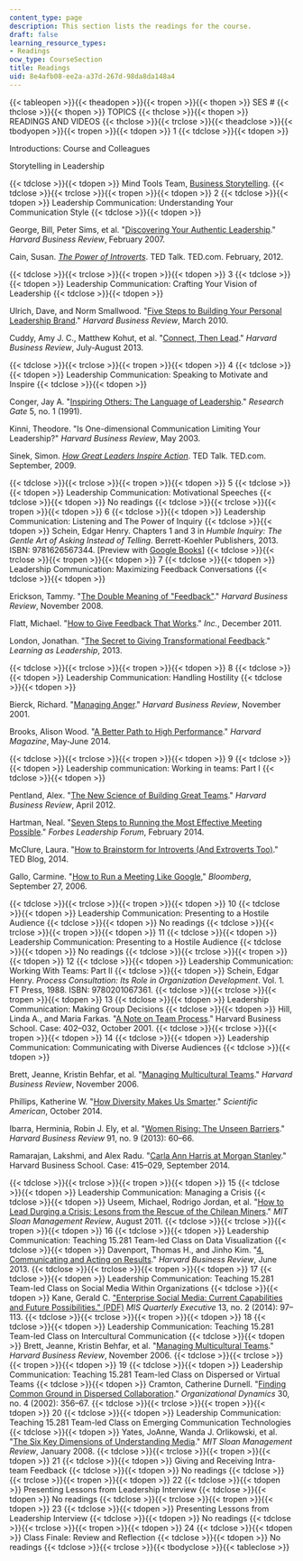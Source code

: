 ```yaml
---
content_type: page
description: This section lists the readings for the course.
draft: false
learning_resource_types:
- Readings
ocw_type: CourseSection
title: Readings
uid: 8e4afb08-ee2a-a37d-267d-98da8da148a4
---
```

{{< tableopen >}}{{< theadopen >}}{{< tropen >}}{{< thopen >}}
SES #
{{< thclose >}}{{< thopen >}}
TOPICS
{{< thclose >}}{{< thopen >}}
READINGS AND VIDEOS
{{< thclose >}}{{< trclose >}}{{< theadclose >}}{{< tbodyopen >}}{{< tropen >}}{{< tdopen >}}
1
{{< tdclose >}}{{< tdopen >}}

Introductions: Course and Colleagues

Storytelling in Leadership

{{< tdclose >}}{{< tdopen >}}
Mind Tools Team, [Business Storytelling](https://www.mindtools.com/pages/article/BusinessStoryTelling.htm).
{{< tdclose >}}{{< trclose >}}{{< tropen >}}{{< tdopen >}}
2
{{< tdclose >}}{{< tdopen >}}
Leadership Communication: Understanding Your Communication Style
{{< tdclose >}}{{< tdopen >}}

George, Bill, Peter Sims, et al. "[Discovering Your Authentic Leadership](https://hbr.org/2007/02/discovering-your-authentic-leadership)." *Harvard Business Review*, February 2007.

Cain, Susan. [*The Power of Introverts*](https://www.ted.com/talks/susan_cain_the_power_of_introverts?language=en). TED Talk. TED.com. February, 2012.

{{< tdclose >}}{{< trclose >}}{{< tropen >}}{{< tdopen >}}
3
{{< tdclose >}}{{< tdopen >}}
Leadership Communication: Crafting Your Vision of Leadership
{{< tdclose >}}{{< tdopen >}}

Ulrich, Dave, and Norm Smallwood. "[Five Steps to Building Your Personal Leadership Brand](https://hbr.org/product/five-steps-to-building-your-personal-leadership-brand/U0712A-PDF-ENG)." *Harvard Business Review*, March 2010.

Cuddy, Amy J. C., Matthew Kohut, et al. "[Connect, Then Lead](https://hbr.org/2013/07/connect-then-lead)." *Harvard Business Review*, July-August 2013.

{{< tdclose >}}{{< trclose >}}{{< tropen >}}{{< tdopen >}}
4
{{< tdclose >}}{{< tdopen >}}
Leadership Communication: Speaking to Motivate and Inspire
{{< tdclose >}}{{< tdopen >}}

Conger, Jay A. "[Inspiring Others: The Language of Leadership](https://www.researchgate.net/publication/237118487_Inspiring_Others_The_Language_of_Leadership)." *Research Gate* 5, no. 1 (1991).

Kinni, Theodore. "Is One-dimensional Communication Limiting Your Leadership?" *Harvard Business Review*, May 2003.

Sinek, Simon. [*How Great Leaders Inspire Action*](https://www.ted.com/talks/simon_sinek_how_great_leaders_inspire_action?language=en). TED Talk. TED.com. September, 2009.

{{< tdclose >}}{{< trclose >}}{{< tropen >}}{{< tdopen >}}
5
{{< tdclose >}}{{< tdopen >}}
Leadership Communication: Motivational Speeches
{{< tdclose >}}{{< tdopen >}}
No readings
{{< tdclose >}}{{< trclose >}}{{< tropen >}}{{< tdopen >}}
6
{{< tdclose >}}{{< tdopen >}}
Leadership Communication: Listening and The Power of Inquiry
{{< tdclose >}}{{< tdopen >}}
Schein, Edgar Henry. Chapters 1 and 3 in *Humble Inquiry: The Gentle Art of Asking Instead of Telling*. Berrett-Koehler Publishers, 2013. ISBN: 9781626567344. \[Preview with [Google Books](http://books.google.com/books?id=g9aw5lKYu58C&pg=PA7=onepage)\]
{{< tdclose >}}{{< trclose >}}{{< tropen >}}{{< tdopen >}}
7
{{< tdclose >}}{{< tdopen >}}
Leadership Communication: Maximizing Feedback Conversations
{{< tdclose >}}{{< tdopen >}}

Erickson, Tammy. "[The Double Meaning of "Feedback"](https://hbr.org/2008/11/the-double-meaning-of-feedback)." *Harvard Business Review*, November 2008.

Flatt, Michael. "[How to Give Feedback That Works](http://www.inc.com/michael-flatt/how-to-give-feedback-that-works.html)." *Inc.*, December 2011.

London, Jonathan. "[The Secret to Giving Transformational Feedback](http://learnaslead.com/the-secret-to-giving-transformational-feedback/)." *Learning as Leadership*, 2013.

{{< tdclose >}}{{< trclose >}}{{< tropen >}}{{< tdopen >}}
8
{{< tdclose >}}{{< tdopen >}}
Leadership Communication: Handling Hostility
{{< tdclose >}}{{< tdopen >}}

Bierck, Richard. "[Managing Anger](http://hbr.org/product/managing-anger/C0111B-PDF-ENG)." *Harvard Business Review*, November 2001.

Brooks, Alison Wood. "[A Better Path to High Performance](http://harvardmagazine.com/2014/05/a-better-path-to-high-performance)." *Harvard Magazine*, May-June 2014.

{{< tdclose >}}{{< trclose >}}{{< tropen >}}{{< tdopen >}}
9
{{< tdclose >}}{{< tdopen >}}
Leadership communication: Working in teams: Part I
{{< tdclose >}}{{< tdopen >}}

Pentland, Alex. "[The New Science of Building Great Teams](https://hbr.org/webinar/2012/06/the-new-science-of-building-gr-2)." *Harvard Business Review*, April 2012.

Hartman, Neal. "[Seven Steps to Running the Most Effective Meeting Possible](http://www.forbes.com/sites/forbesleadershipforum/2014/02/05/seven-steps-to-running-the-most-effective-meeting-possible/#2ed62f0f1054)." *Forbes Leadership Forum*, February 2014.

McClure, Laura. "[How to Brainstorm for Introverts (And Extroverts Too)](http://blog.ted.com/how-to-run-a-brainstorm-for-introverts-and-extroverts-too/)." TED Blog, 2014.

Gallo, Carmine. "[How to Run a Meeting Like Google](http://www.bloomberg.com/news/articles/2006-09-26/how-to-run-a-meeting-like-google)," *Bloomberg*, September 27, 2006.

{{< tdclose >}}{{< trclose >}}{{< tropen >}}{{< tdopen >}}
10
{{< tdclose >}}{{< tdopen >}}
Leadership Communication: Presenting to a Hostile Audience
{{< tdclose >}}{{< tdopen >}}
No readings
{{< tdclose >}}{{< trclose >}}{{< tropen >}}{{< tdopen >}}
11
{{< tdclose >}}{{< tdopen >}}
Leadership Communication: Presenting to a Hostile Audience
{{< tdclose >}}{{< tdopen >}}
No readings
{{< tdclose >}}{{< trclose >}}{{< tropen >}}{{< tdopen >}}
12
{{< tdclose >}}{{< tdopen >}}
Leadership Communication: Working With Teams: Part II
{{< tdclose >}}{{< tdopen >}}
Schein, Edgar Henry. *Process Consultation: Its Role in Organization Development*. Vol. 1. FT Press, 1988. ISBN: 9780201067361.
{{< tdclose >}}{{< trclose >}}{{< tropen >}}{{< tdopen >}}
13
{{< tdclose >}}{{< tdopen >}}
Leadership Communication: Making Group Decisions
{{< tdclose >}}{{< tdopen >}}
Hill, Linda A., and Maria Farkas. "[A Note on Team Process](http://www.hbs.edu/faculty/Pages/item.aspx?num=28520)." Harvard Business School. Case: 402–032, October 2001.
{{< tdclose >}}{{< trclose >}}{{< tropen >}}{{< tdopen >}}
14
{{< tdclose >}}{{< tdopen >}}
Leadership Communication: Communicating with Diverse Audiences
{{< tdclose >}}{{< tdopen >}}

Brett, Jeanne, Kristin Behfar, et al. "[Managing Multicultural Teams](https://hbr.org/2006/11/managing-multicultural-teams)." *Harvard Business Review*, November 2006.

Phillips, Katherine W. "[How Diversity Makes Us Smarter](https://www.scientificamerican.com/article/how-diversity-makes-us-smarter/)." *Scientific American*, October 2014.

Ibarra, Herminia, Robin J. Ely, et al. "[Women Rising: The Unseen Barriers](http://www.hbs.edu/faculty/Pages/item.aspx?num=45424)." *Harvard Business Review* 91, no. 9 (2013): 60–66.

Ramarajan, Lakshmi, and Alex Radu. "[Carla Ann Harris at Morgan Stanley](http://www.hbs.edu/faculty/Pages/item.aspx?num=48067)." Harvard Business School. Case: 415–029, September 2014.

{{< tdclose >}}{{< trclose >}}{{< tropen >}}{{< tdopen >}}
15
{{< tdclose >}}{{< tdopen >}}
Leadership Communication: Managing a Crisis
{{< tdclose >}}{{< tdopen >}}
Useem, Michael, Rodrigo Jordan, et al. "[How to Lead Durging a Crisis: Lesons from the Rescue of the Chilean Miners](http://sloanreview.mit.edu/article/how-to-lead-during-a-crisis-lessons-from-the-rescue-of-the-chilean-miners/)." *MIT Sloan Management Review*, August 2011.
{{< tdclose >}}{{< trclose >}}{{< tropen >}}{{< tdopen >}}
16
{{< tdclose >}}{{< tdopen >}}
Leadership Communication: Teaching 15.281 Team-led Class on Data Visualization
{{< tdclose >}}{{< tdopen >}}
Davenport, Thomas H., and Jinho Kim. "[4\. Communicating and Acting on Results](https://www.safaribooksonline.com/library/view/keeping-up-with/9781422187265/chapter004.html)." *Harvard Business Review*, June 2013.
{{< tdclose >}}{{< trclose >}}{{< tropen >}}{{< tdopen >}}
17
{{< tdclose >}}{{< tdopen >}}
Leadership Communication: Teaching 15.281 Team-led Class on Social Media Within Organizations
{{< tdclose >}}{{< tdopen >}}
Kane, Gerald C. ["Enterprise Social Media: Current Capabilities and Future Possibilities." (PDF)](http://www.misqe.org/ojs2/index.php/misqe/article/viewFile/566/390) *MIS Quarterly Executive* 13, no. 2 (2014): 97–113.
{{< tdclose >}}{{< trclose >}}{{< tropen >}}{{< tdopen >}}
18
{{< tdclose >}}{{< tdopen >}}
Leadership Communication: Teaching 15.281 Team-led Class on Intercultural Communication
{{< tdclose >}}{{< tdopen >}}
Brett, Jeanne, Kristin Behfar, et al. "[Managing Multicultural Teams](https://hbr.org/2006/11/managing-multicultural-teams)." *Harvard Business Review*, November 2006.
{{< tdclose >}}{{< trclose >}}{{< tropen >}}{{< tdopen >}}
19
{{< tdclose >}}{{< tdopen >}}
Leadership Communication: Teaching 15.281 Team-led Class on Dispersed or Virtual Teams
{{< tdclose >}}{{< tdopen >}}
Cramton, Catherine Durnell. "[Finding Common Ground in Dispersed Collaboration](http://dx.doi.org/10.1016/S0090-2616(02)00063-3)." *Organizational Dynamics* 30, no. 4 (2002): 356–67.
{{< tdclose >}}{{< trclose >}}{{< tropen >}}{{< tdopen >}}
20
{{< tdclose >}}{{< tdopen >}}
Leadership Communication: Teaching 15.281 Team-led Class on Emerging Communication Technologies
{{< tdclose >}}{{< tdopen >}}
Yates, JoAnne, Wanda J. Orlikowski, et al. "[The Six Key Dimensions of Understanding Media](http://sloanreview.mit.edu/article/the-six-key-dimensions-of-understanding-media/)." *MIT Sloan Management Review*, January 2008.
{{< tdclose >}}{{< trclose >}}{{< tropen >}}{{< tdopen >}}
21
{{< tdclose >}}{{< tdopen >}}
Giving and Receiving Intra-team Feedback
{{< tdclose >}}{{< tdopen >}}
No readings
{{< tdclose >}}{{< trclose >}}{{< tropen >}}{{< tdopen >}}
22
{{< tdclose >}}{{< tdopen >}}
Presenting Lessons from Leadership Interview
{{< tdclose >}}{{< tdopen >}}
No readings
{{< tdclose >}}{{< trclose >}}{{< tropen >}}{{< tdopen >}}
23
{{< tdclose >}}{{< tdopen >}}
Presenting Lessons from Leadership Interview
{{< tdclose >}}{{< tdopen >}}
No readings
{{< tdclose >}}{{< trclose >}}{{< tropen >}}{{< tdopen >}}
24
{{< tdclose >}}{{< tdopen >}}
Class Finale: Review and Reflection
{{< tdclose >}}{{< tdopen >}}
No readings
{{< tdclose >}}{{< trclose >}}{{< tbodyclose >}}{{< tableclose >}}